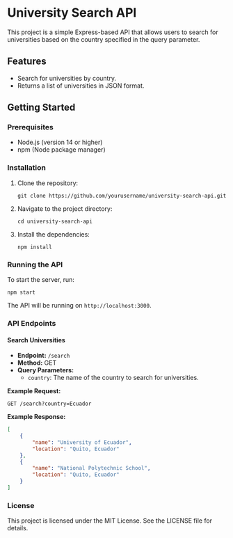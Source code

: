 # University Search API

This project is a simple Express-based API that allows users to search for universities based on the country specified in the query parameter.

## Features

- Search for universities by country.
- Returns a list of universities in JSON format.

## Getting Started

### Prerequisites

- Node.js (version 14 or higher)
- npm (Node package manager)

### Installation

1. Clone the repository:

   ```
   git clone https://github.com/yourusername/university-search-api.git
   ```

2. Navigate to the project directory:

   ```
   cd university-search-api
   ```

3. Install the dependencies:

   ```
   npm install
   ```

### Running the API

To start the server, run:

```
npm start
```

The API will be running on `http://localhost:3000`.

### API Endpoints

#### Search Universities

- **Endpoint:** `/search`
- **Method:** GET
- **Query Parameters:**
  - `country`: The name of the country to search for universities.

**Example Request:**

```
GET /search?country=Ecuador
```

**Example Response:**

```json
[
    {
        "name": "University of Ecuador",
        "location": "Quito, Ecuador"
    },
    {
        "name": "National Polytechnic School",
        "location": "Quito, Ecuador"
    }
]
```

### License

This project is licensed under the MIT License. See the LICENSE file for details.